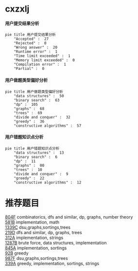 # cxzxlj

<!-- tabs:start -->



#### **用户提交结果分析**

```mermaid
pie title 用户提交结果分析
    "Accepted" :  27
    "Rejected" :  0
    "Wrong answer" :  20
    "Runtime error" :  1
    "Time limit exceeded" :  1
    "Memory limit exceeded" :  0
    "Compilation error" :  1
    "Partial" :  0
```

#### **用户做题类型偏好分析**

```mermaid
pie title 用户做题类型偏好分析
    "data structures" :  50
    "binary search" :  63
    "dp" :  105
    "graphs" :  68
    "trees" :  69
    "divide and conquer" :  32
    "greedy" :  36
    "constructive algorithms" :  57
```
#### **用户错题知识点分析**

```mermaid
pie title 用户错题知识点分析
    "data structures" :  13
    "binary search" :  6
    "dp" :  11
    "graphs" :  00
    "trees" :  10
    "divide and conquer" :  9
    "greedy" :  22
    "constructive algorithms" :  12
```



<!-- tabs:end -->
# 推荐题目
[804F](https://codeforces.com/contest/804/problem/F)		combinatorics,
                        dfs and similar,
                        dp,
                        graphs,
                        number theory		  
[581B](https://codeforces.com/contest/581/problem/B)		implementation,
                        math		  
[1339C](https://codeforces.com/contest/1339/problem/C)		dsu,graphs,sortings,trees		  
[219D](https://codeforces.com/contest/219/problem/D)		dfs and similar,
                        dp,
                        graphs,
                        trees		  
[312A](https://codeforces.com/contest/312/problem/A)		implementation,
                        strings		  
[1287B](https://codeforces.com/contest/1287/problem/B)		brute force,
                        data structures,
                        implementation		  
[845A](https://codeforces.com/contest/845/problem/A)		implementation,
                        sortings		  
[92B](https://codeforces.com/contest/92/problem/B)		greedy		  
[987F](https://codeforces.com/contest/987/problem/F)		dsu,graphs,sortings,trees		  
[339A](https://codeforces.com/contest/339/problem/A)		greedy,
                        implementation,
                        sortings,
                        strings		  
